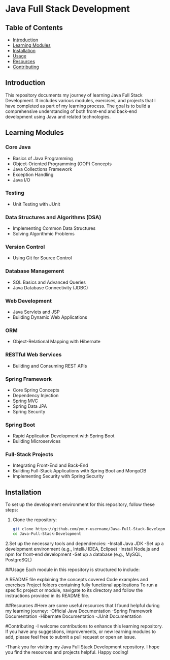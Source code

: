 # Java Full Stack Development

## Table of Contents
- [Introduction](#introduction)
- [Learning Modules](#learning-modules)
- [Installation](#installation)
- [Usage](#usage)
- [Resources](#resources)
- [Contributing](#contributing)

## Introduction
This repository documents my journey of learning Java Full Stack Development. It includes various modules, exercises, and projects that I have completed as part of my learning process. The goal is to build a comprehensive understanding of both front-end and back-end development using Java and related technologies.

## Learning Modules

### Core Java
- Basics of Java Programming
- Object-Oriented Programming (OOP) Concepts
- Java Collections Framework
- Exception Handling
- Java I/O

### Testing
- Unit Testing with JUnit

### Data Structures and Algorithms (DSA)
- Implementing Common Data Structures
- Solving Algorithmic Problems

### Version Control
- Using Git for Source Control

### Database Management
- SQL Basics and Advanced Queries
- Java Database Connectivity (JDBC)

### Web Development
- Java Servlets and JSP
- Building Dynamic Web Applications

### ORM
- Object-Relational Mapping with Hibernate

### RESTful Web Services
- Building and Consuming REST APIs

### Spring Framework
- Core Spring Concepts
- Dependency Injection
- Spring MVC
- Spring Data JPA
- Spring Security

### Spring Boot
- Rapid Application Development with Spring Boot
- Building Microservices

### Full-Stack Projects
- Integrating Front-End and Back-End
- Building Full-Stack Applications with Spring Boot and MongoDB
- Implementing Security with Spring Security

## Installation
To set up the development environment for this repository, follow these steps:

1. Clone the repository:
   ```sh
   git clone https://github.com/your-username/Java-Full-Stack-Development.git
   cd Java-Full-Stack-Development
2.Set up the necessary tools and dependencies:
-Install Java JDK
-Set up a development environment (e.g., IntelliJ IDEA, Eclipse)
-Install Node.js and npm for front-end development
-Set up a database (e.g., MySQL, PostgreSQL)

##Usage
Each module in this repository is structured to include:

A README file explaining the concepts covered
Code examples and exercises
Project folders containing fully functional applications
To run a specific project or module, navigate to its directory and follow the instructions provided in its README file.

##Resources
#Here are some useful resources that I found helpful during my learning journey:
-Official Java Documentation
-Spring Framework Documentation
-Hibernate Documentation
-JUnit Documentation

#Contributing
-I welcome contributions to enhance this learning repository. If you have any suggestions, improvements, or new learning modules to add, please feel free to submit a pull request or open an issue.

-Thank you for visiting my Java Full Stack Development repository. I hope you find the resources and projects helpful. Happy coding!
